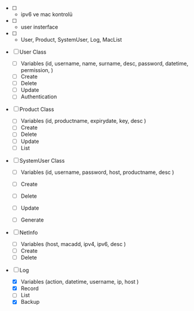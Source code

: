 - [ ] - ipv6 ve mac kontrolü
- [ ] - user insterface
- [ ] - User, Product, SystemUser, Log, MacList

- [ ] User Class
    - [ ] Variables (id, username, name, surname, desc, password, datetime, permission,  )
    - [ ] Create
    - [ ] Delete
    - [ ] Update
    - [ ] Authentication

- [ ] Product Class
    - [ ] Variables (id, productname, expirydate, key, desc )
    - [ ] Create
    - [ ] Delete
    - [ ] Update
    - [ ] List

- [ ] SystemUser Class
    - [ ] Variables (id, username, password, host, productname, desc )
    - [ ] Create
    - [ ] Delete
    - [ ] Update
    - [ ] Generate


- [ ] NetInfo
    - [ ] Variables (host, macadd, ipv4, ipv6, desc )
    - [ ] Create
    - [ ] Delete

- [ ] Log
    - [x] Variables (action, datetime, username, ip, host )
    - [x] Record
    - [ ] List
    - [x] Backup
